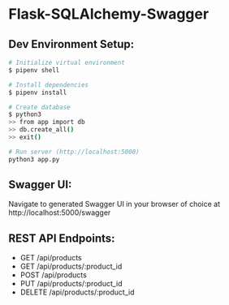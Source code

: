 # Flask-SQLAlchemy-Swagger

## Dev Environment Setup:

```bash
# Initialize virtual environment
$ pipenv shell

# Install dependencies
$ pipenv install

# Create database
$ python3
>> from app import db
>> db.create_all()
>> exit()

# Run server (http://localhost:5000)
python3 app.py
```

## Swagger UI:

Navigate to generated Swagger UI in your browser of choice at http://localhost:5000/swagger

## REST API Endpoints:

- GET /api/products
- GET /api/products/:product_id
- POST /api/products
- PUT /api/products/:product_id
- DELETE /api/products/:product_id
